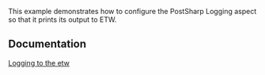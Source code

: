 This example demonstrates how to configure the PostSharp Logging aspect so that it prints its output to ETW.


## Documentation

[Logging to the etw](http://doc.postsharp.net/etw)